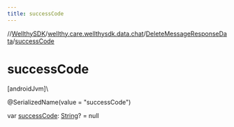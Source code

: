 ```yaml
---
title: successCode
---
```

//[WellthySDK](../../../index.html)/[wellthy.care.wellthysdk.data.chat](../index.html)/[DeleteMessageResponseData](index.html)/[successCode](success-code.html)



# successCode



[androidJvm]\




@SerializedName(value = "successCode")



var [successCode](success-code.html): [String](https://kotlinlang.org/api/latest/jvm/stdlib/kotlin/-string/index.html)? = null




